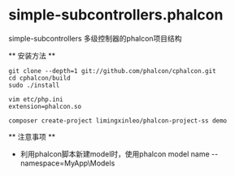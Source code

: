 # simple-subcontrollers.phalcon
simple-subcontrollers 多级控制器的phalcon项目结构

** 安装方法 **
~~~
git clone --depth=1 git://github.com/phalcon/cphalcon.git
cd cphalcon/build
sudo ./install

vim etc/php.ini 
extension=phalcon.so

composer create-project limingxinleo/phalcon-project-ss demo
~~~

** 注意事项 **
* 利用phalcon脚本新建model时，使用phalcon model name --namespace=MyApp\Models


